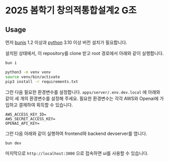 # 2025 봄학기 창의적통합설계2 G조

## Usage

먼저 [bunjs](https://bun.sh/) 1.2 이상과 [python](https://www.python.org/downloads/) 3.10 이상 버전 설치가 필요합니다.

설치된 상태에서, 이 repository를 clone 받고 root 경로에서 아래와 같이 실행합니다.

```sh
bun i

python3 -m venv venv
source venv/bin/activate
pip3 install -r requirements.txt
```

그런 다음 필요한 환경변수를 설정합니다. `apps/server/.env.dev.local` 에 아래와 같이 세 개의 환경변수를 설정해 주세요. 필요한 환경변수는 각각 AWS와 Openai에 가입하고 결제하여 획득할 수 있습니다.

```env
AWS_ACCESS_KEY_ID=
AWS_SECRET_ACCESS_KEY=
OPENAI_API_KEY=
```

그런 다음 아래와 같이 실행하여 frontend와 backend devserver를 엽니다.

```sh
bun dev
```

마지막으로 `http://localhost:3000` 으로 접속하면 ui를 사용할 수 있습니다.
